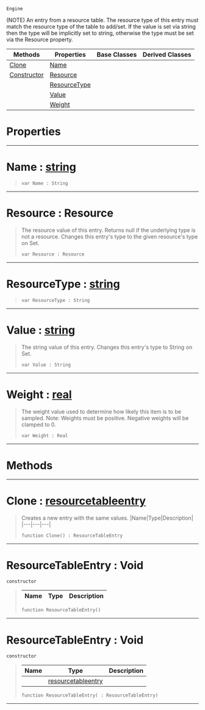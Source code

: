  `Engine`

(NOTE) An entry from a resource table. The resource type of this entry must match the resource type of the table to add/set. If the value is set via string then the type will be implicitly set to string, otherwise the type must be set via the Resource property.

|Methods|Properties|Base Classes|Derived Classes|
|---|---|---|---|
|[ Clone](https://github.com/zeroengineteam/ZeroDocs/code_reference/class_reference/resourcetableentry.markdown#clone-zero-engine-docume)|[ Name](https://github.com/zeroengineteam/ZeroDocs/code_reference/class_reference/resourcetableentry.markdown#name-zero-engine-documen)| | |
|[ Constructor](https://github.com/zeroengineteam/ZeroDocs/code_reference/class_reference/resourcetableentry.markdown#resourcetableentry-void)|[ Resource](https://github.com/zeroengineteam/ZeroDocs/code_reference/class_reference/resourcetableentry.markdown#resource-resource)| | |
| |[ ResourceType](https://github.com/zeroengineteam/ZeroDocs/code_reference/class_reference/resourcetableentry.markdown#resourcetype-zero-engine)| | |
| |[ Value](https://github.com/zeroengineteam/ZeroDocs/code_reference/class_reference/resourcetableentry.markdown#value-zero-engine-docume)| | |
| |[ Weight](https://github.com/zeroengineteam/ZeroDocs/code_reference/class_reference/resourcetableentry.markdown#weight-zero-engine-docum)| | |


 #  Properties


---  
 #  Name : [string](https://github.com/zeroengineteam/ZeroDocs/code_reference/zilch_base_types/string.markdown)

> 
> ``` lang=cpp, name=Zilch
> var Name : String


---  
 #  Resource : Resource

> The resource value of this entry. Returns null if the underlying type is not a resource. Changes this entry's type to the given resource's type on Set.
> ``` lang=cpp, name=Zilch
> var Resource : Resource


---  
 #  ResourceType : [string](https://github.com/zeroengineteam/ZeroDocs/code_reference/zilch_base_types/string.markdown)

> 
> ``` lang=cpp, name=Zilch
> var ResourceType : String


---  
 #  Value : [string](https://github.com/zeroengineteam/ZeroDocs/code_reference/zilch_base_types/string.markdown)

> The string value of this entry. Changes this entry's type to String on Set.
> ``` lang=cpp, name=Zilch
> var Value : String


---  
 #  Weight : [real](https://github.com/zeroengineteam/ZeroDocs/code_reference/zilch_base_types/real.markdown)

> The weight value used to determine how likely this item is to be sampled. Note: Weights must be positive. Negative weights will be clamped to 0.
> ``` lang=cpp, name=Zilch
> var Weight : Real


---  
 #  Methods


---  
 #  Clone : [resourcetableentry](https://github.com/zeroengineteam/ZeroDocs/code_reference/class_reference/resourcetableentry.markdown)

> Creates a new entry with the same values.
> |Name|Type|Description|
> |---|---|---|
> ``` lang=cpp, name=Zilch
> function Clone() : ResourceTableEntry
> ``` 


---  
 #  ResourceTableEntry : Void

 `constructor`

> 
> |Name|Type|Description|
> |---|---|---|
> ``` lang=cpp, name=Zilch
> function ResourceTableEntry()
> ``` 


---  
 #  ResourceTableEntry : Void

 `constructor`

> 
> |Name|Type|Description|
> |---|---|---|
> ||[resourcetableentry](https://github.com/zeroengineteam/ZeroDocs/code_reference/class_reference/resourcetableentry.markdown)| |
> ``` lang=cpp, name=Zilch
> function ResourceTableEntry( : ResourceTableEntry)
> ``` 


---  
 

 